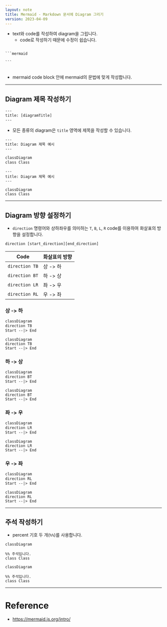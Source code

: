 ```yaml
---
layout: note
title: Mermaid - Markdown 문서에 Diagram 그리기
version: 2023-04-09
---
```





- text와 code를 작성하여 diagram을 그립니다.
    - code로 작성하기 때문에 수정이 쉽습니다.

<pre>
<code>
```mermaid

```
</code>
</pre>

- mermaid code block 안에 mermaid의 문법에 맞게 작성합니다.




---




## Diagram 제목 작성하기

```txt
---
title: [diagramTitle]
---
```

- 모든 종류의 diagram은 `title` 영역에 제목을 작성할 수 있습니다.

```txt
---
title: Diagram 제목 예시
---

classDiagram
class Class
```

```mermaid
---
title: Diagram 제목 예시
---

classDiagram
class Class
```




---




## Diagram 방향 설정하기

- `direction` 명령어와 상하좌우를 의미하는 `T`, `B`, `L`, `R` code를 이용하여 화살표의 방향을 설정합니다.

```txt
direction [start_direction][end_direction]
```

| Code | 화살표의 방향 |
| - | - |
| `direction TB` | 상 -> 하 |
| `direction BT` | 하 -> 상 |
| `direction LR` | 좌 -> 우 |
| `direction RL` | 우 -> 좌 |



### 상 -> 하

```txt
classDiagram
direction TB
Start --|> End
```

```mermaid
classDiagram
direction TB
Start --|> End
```


### 하 -> 상

```txt
classDiagram
direction BT
Start --|> End
```

```mermaid
classDiagram
direction BT
Start --|> End
```


### 좌 -> 우

```txt
classDiagram
direction LR
Start --|> End
```

```mermaid
classDiagram
direction LR
Start --|> End
```


### 우 -> 좌

```txt
classDiagram
direction RL
Start --|> End
```

```mermaid
classDiagram
direction RL
Start --|> End
```




---




## 주석 작성하기

- percent 기호 두 개(`%%`)를 사용합니다.

```text
classDiagram

%% 주석입니다.
class Class
```

```mermaid
classDiagram

%% 주석입니다.
class Class
```




---




# Reference

- <https://mermaid.js.org/intro/>
